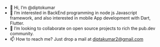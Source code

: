 - 👋 Hi, I’m @diptokumar
- 👀 I’m interested in BackEnd programming in node js Javascript framework, and also interested in mobile App development with Dart, Flutter. 
- 💞️ I’m looking to collaborate on open source projects to rich the pub.dev community. 
- 📫 How to reach me? Just drop a mail at diptakumar2@gmail.com

<!---
diptokumar/diptokumar is a ✨ special ✨ repository because its `README.md` (this file) appears on your GitHub profile.
You can click the Preview link to take a look at your changes.
--->

